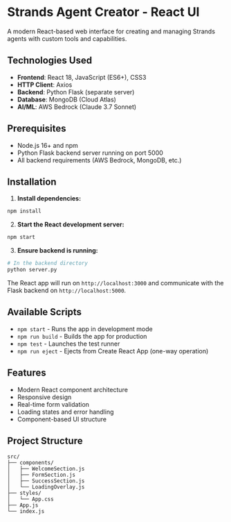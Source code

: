# Strands Agent Creator - React UI

A modern React-based web interface for creating and managing Strands agents with custom tools and capabilities.

## Technologies Used

- **Frontend**: React 18, JavaScript (ES6+), CSS3
- **HTTP Client**: Axios
- **Backend**: Python Flask (separate server)
- **Database**: MongoDB (Cloud Atlas)
- **AI/ML**: AWS Bedrock (Claude 3.7 Sonnet)

## Prerequisites

- Node.js 16+ and npm
- Python Flask backend server running on port 5000
- All backend requirements (AWS Bedrock, MongoDB, etc.)

## Installation

1. **Install dependencies:**
```bash
npm install
```

2. **Start the React development server:**
```bash
npm start
```

3. **Ensure backend is running:**
```bash
# In the backend directory
python server.py
```

The React app will run on `http://localhost:3000` and communicate with the Flask backend on `http://localhost:5000`.

## Available Scripts

- `npm start` - Runs the app in development mode
- `npm run build` - Builds the app for production
- `npm test` - Launches the test runner
- `npm run eject` - Ejects from Create React App (one-way operation)

## Features

- Modern React component architecture
- Responsive design
- Real-time form validation
- Loading states and error handling
- Component-based UI structure

## Project Structure

```
src/
├── components/
│   ├── WelcomeSection.js
│   ├── FormSection.js
│   ├── SuccessSection.js
│   └── LoadingOverlay.js
├── styles/
│   └── App.css
├── App.js
└── index.js
```
